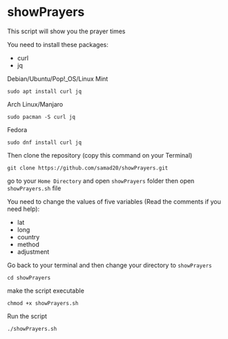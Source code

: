 # showPrayers
This script will show you the prayer times


You need to install these packages:
* curl
* jq

Debian/Ubuntu/Pop!_OS/Linux Mint
 ```
 sudo apt install curl jq
 ```

Arch Linux/Manjaro
 ```
 sudo pacman -S curl jq
 ```

Fedora
 ```
 sudo dnf install curl jq
 ```

Then clone the repository (copy this command on your Terminal)
 ```
 git clone https://github.com/samad20/showPrayers.git
 ```
go to your ` Home Directory ` and open ` showPrayers ` folder then open ` showPrayers.sh ` file 

You need to change the values of five variables (Read the comments if you need help):
* lat
* long
* country
* method
* adjustment

Go back to your terminal and then change your directory to ` showPrayers `
 ```
 cd showPrayers
 ```

make the script executable
 ```
 chmod +x showPrayers.sh
 ```

Run the script 
```
./showPrayers.sh
```